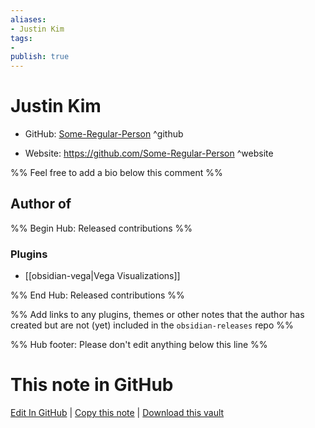 ```yaml
---
aliases:
- Justin Kim
tags:
- 
publish: true
---
```


# Justin Kim

- GitHub: [Some-Regular-Person](https://github.com/Some-Regular-Person/) ^github
<!-- - Discord: `@` ^discord-->
- Website: <https://github.com/Some-Regular-Person> ^website
<!-- - [[Publish sites|Publish site]]: <https://> ^publish-->

%% Feel free to add a bio below this comment %%


## Author of

%% Begin Hub: Released contributions %%
### Plugins
- [[obsidian-vega|Vega Visualizations]]

%% End Hub: Released contributions %%

%% Add links to any plugins, themes or other notes that the author has created but are not (yet) included in the `obsidian-releases` repo %%

<!--
### Unlisted plugins
-->

<!--
### Others
-->

<!--
## Sponsor this author
-->

<!-- - [[GitHub sponsors]]: [Sponsor @Some-Regular-Person on GitHub Sponsors](https://github.com/sponsors/Some-Regular-Person) ^github-sponsor-->
<!-- - [[Buy me a coffee]]: <https://> ^buy-me-a-coffee-->
<!-- - [[PayPal]]: <https://> ^paypal-->
<!-- - [[Patreon]]: <https://> ^patreon-->

<!--
## Follow this author
-->

<!-- - [[YouTube Channels|On YouTube]]: <https://> ^youtube-->
<!-- - Twitter: <https://> ^twitter-->
<!-- - ... -->

%% Hub footer: Please don't edit anything below this line %%

# This note in GitHub

<span class="git-footer">[Edit In GitHub](https://github.dev/obsidian-community/obsidian-hub/blob/main/01%20-%20Community/People/Some-Regular-Person.md "git-hub-edit-note") | [Copy this note](https://raw.githubusercontent.com/obsidian-community/obsidian-hub/main/01%20-%20Community/People/Some-Regular-Person.md "git-hub-copy-note") | [Download this vault](https://github.com/obsidian-community/obsidian-hub/archive/refs/heads/main.zip "git-hub-download-vault") </span>
